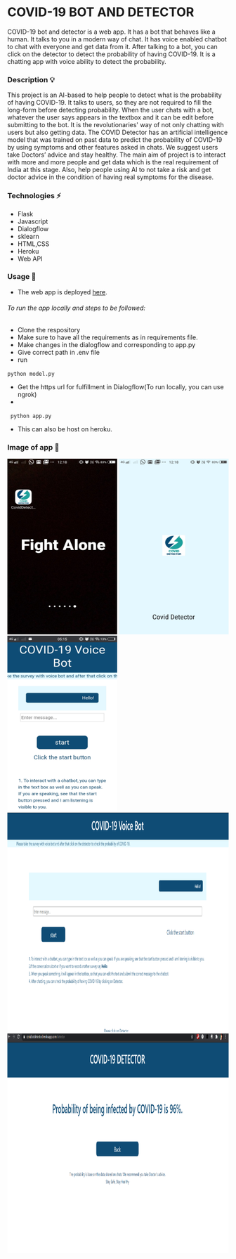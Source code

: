 # COVID-19 BOT AND DETECTOR

COVID-19 bot and detector is a web app. It has a bot that behaves like a human. It talks to you in a modern way of chat. It has voice enabled chatbot to chat with everyone and get data from it. After talking to a bot, you can click on the detector to detect the probability of having COVID-19.  It is a chatting app with voice ability to detect the probability.
 
### Description :bulb:
This project is an AI-based to help people to detect what is the probability of having COVID-19. It talks to users, so they are not required to fill the long-form before detecting probability. When the user chats with a bot, whatever the user says appears in the textbox and it can be edit before submitting to the bot. It is the revolutionaries' way of not only chatting with users but also getting data.
The COVID Detector has an artificial intelligence model that was trained on past data to predict the probability of COVID-19 by using symptoms and other features asked in chats. We suggest users take Doctors’ advice and stay healthy. The main aim of project is to interact with more and more people and get data which is the real requirement of India at this stage. Also, help people using AI to not take a risk and get doctor advice in the condition of having real symptoms for the disease.

### Technologies :zap:
* Flask
* Javascript
* Dialogflow
* sklearn
* HTML,CSS
* Heroku
* Web API

### Usage  :pushpin:
* The web app is deployed [here](https://covidbotdetector.herokuapp.com).
###### To run the app locally and steps to be followed:
* Clone the respository
* Make sure to have all the requirements as in requirements file.
* Make changes in the dialogflow and corresponding to app.py
* Give correct path in .env file
* run 

` python model.py `

* Get the https url for fulfillment in Dialogflow(To run locally, you can use ngrok)
* 

` python app.py`

* This can also be host on heroku.

### Image of app :page_facing_up:
<img src="https://github.com/nehasm/COVID-19-DETECTOR/blob/master/images/3.jpeg" width="250" height="400">      <img src="https://github.com/nehasm/COVID-19-DETECTOR/blob/master/images/2.jpeg" width="250" height="400">      <img src="https://github.com/nehasm/COVID-19-DETECTOR/blob/master/images/5.jpeg" width="250" height="400">
<br>
<img src="https://github.com/nehasm/COVID-19-DETECTOR/blob/master/images/1.PNG" width="600" height="500">
<br>
<img src="https://github.com/nehasm/COVID-19-DETECTOR/blob/master/images/4.PNG" width="600" height="500">




